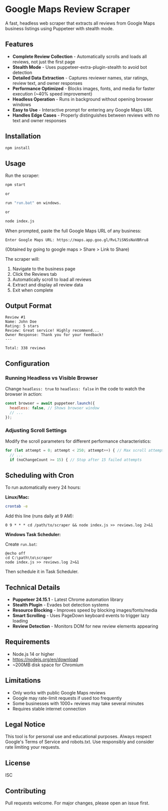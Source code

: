 # Google Maps Review Scraper

A fast, headless web scraper that extracts all reviews from Google Maps business listings using Puppeteer with stealth mode.

## Features

- **Complete Review Collection** - Automatically scrolls and loads all reviews, not just the first page
- **Stealth Mode** - Uses puppeteer-extra-plugin-stealth to avoid bot detection
- **Detailed Data Extraction** - Captures reviewer names, star ratings, review text, and owner responses
- **Performance Optimized** - Blocks images, fonts, and media for faster execution (~40% speed improvement)
- **Headless Operation** - Runs in background without opening browser windows
- **Easy to Use** - Interactive prompt for entering any Google Maps URL
- **Handles Edge Cases** - Properly distinguishes between reviews with no text and owner responses

## Installation

```bash
npm install
```

## Usage

Run the scraper:

```bash
npm start

or

run "run.bat" on windows.

or

node index.js
```

When prompted, paste the full Google Maps URL of any business:

```
Enter Google Maps URL: https://maps.app.goo.gl/RvL7iSNSsNaVBRru8
```

(Obtained by going to google maps > Share > Link to Share)

The scraper will:
1. Navigate to the business page
2. Click the Reviews tab
3. Automatically scroll to load all reviews
4. Extract and display all review data
5. Exit when complete

## Output Format

```
Review #1
Name: John Doe
Rating: 5 stars
Review: Great service! Highly recommend...
Owner Response: Thank you for your feedback!
---

Total: 338 reviews
```

## Configuration

### Running Headless vs Visible Browser

Change `headless: true` to `headless: false` in the code to watch the browser in action:

```javascript
const browser = await puppeteer.launch({
  headless: false, // Shows browser window
  // ...
});
```

### Adjusting Scroll Settings

Modify the scroll parameters for different performance characteristics:

```javascript
for (let attempt = 0; attempt < 250; attempt++) { // Max scroll attempts
  // ...
  if (noChangeCount >= 15) { // Stop after 15 failed attempts
```

## Scheduling with Cron

To run automatically every 24 hours:

**Linux/Mac:**
```bash
crontab -e
```

Add this line (runs daily at 9 AM):
```
0 9 * * * cd /path/to/scraper && node index.js >> reviews.log 2>&1
```

**Windows Task Scheduler:**

Create `run.bat`:
```batch
@echo off
cd C:\path\to\scraper
node index.js >> reviews.log 2>&1
```

Then schedule it in Task Scheduler.

## Technical Details

- **Puppeteer 24.15.1** - Latest Chrome automation library
- **Stealth Plugin** - Evades bot detection systems
- **Resource Blocking** - Improves speed by blocking images/fonts/media
- **Smart Scrolling** - Uses PageDown keyboard events to trigger lazy loading
- **Review Detection** - Monitors DOM for new review elements appearing

## Requirements

- Node.js 14 or higher
- https://nodejs.org/en/download
- ~200MB disk space for Chromium

## Limitations

- Only works with public Google Maps reviews
- Google may rate-limit requests if used too frequently
- Some businesses with 1000+ reviews may take several minutes
- Requires stable internet connection

## Legal Notice

This tool is for personal use and educational purposes. Always respect Google's Terms of Service and robots.txt. Use responsibly and consider rate limiting your requests.

## License

ISC

## Contributing

Pull requests welcome. For major changes, please open an issue first.
